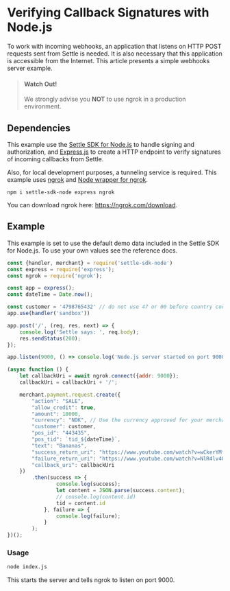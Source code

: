 # Verifying Callback Signatures with Node.js

To work with incoming webhooks, an application that listens on HTTP POST requests sent from Settle is needed. It is also necessary that this application is accessible from the Internet.
This article presents a simple webhooks server example.

> #### Watch Out!
>
> We strongly advise you **NOT** to use ngrok in a production environment.

 

## Dependencies
This example use the [Settle SDK for Node.js](./ZG9jOjM0ODE0Nzk5-settle-sdk-for-node) to handle signing and authorization, and [Express.js](https://expressjs.com/) to create a HTTP endpoint to verify signatures of incoming callbacks from Settle.

Also, for local development purposes, a tunneling service is required. This example uses [ngrok](https://ngrok.com/) and [Node wrapper for ngrok](https://github.com/bubenshchykov/ngrok).

```
npm i settle-sdk-node express ngrok
```

You can download ngrok here: https://ngrok.com/download.

 

## Example
This example is set to use the default demo data included in the Settle SDK for Node.js. To use your own values see the reference docs.

```js
const {handler, merchant} = require('settle-sdk-node')
const express = require('express');
const ngrok = require('ngrok');

const app = express();
const dateTime = Date.now();

const customer = '4798765432' // do not use 47 or 00 before country code.
app.use(handler('sandbox'))

app.post('/', (req, res, next) => {
    console.log('Settle says: ', req.body);
    res.sendStatus(200);
});

app.listen(9000, () => console.log('Node.js server started on port 9000.'));

(async function () {
    let callbackUri = await ngrok.connect({addr: 9000});
    callbackUri = callbackUri + '/';

    merchant.payment.request.create({
        "action": "SALE",
        "allow_credit": true,
        "amount": 10000,
        "currency": "NOK", // Use the currency approved for your merchant.
        "customer": customer,
        "pos_id": "443435",
        "pos_tid": `tid_${dateTime}`,
        "text": "Bananas",
        "success_return_uri": "https://www.youtube.com/watch?v=wCkerYMffMo",
        "failure_return_uri": "https://www.youtube.com/watch?v=NlR4lv4Gvqk&t=1s",
        "callback_uri": callbackUri
    })
        .then(success => {
                console.log(success);
                let content = JSON.parse(success.content);
                // console.log(content.id)
                tid = content.id
            }, failure => {
                console.log(failure);
            }
        );
})();
```

### Usage

```bash title="Start the server with"
node index.js
```

This starts the server and tells ngrok to listen on port 9000.